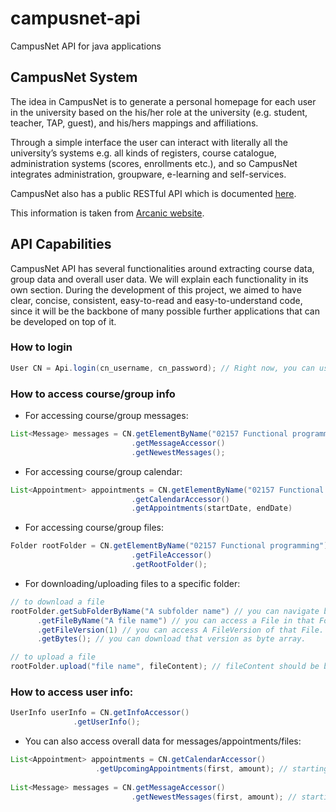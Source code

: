 campusnet-api
=============

CampusNet API for java applications

##  CampusNet System

The idea in CampusNet is to generate a personal homepage for each user in the university based on the his/her role at the university (e.g. student, teacher, TAP, guest), and his/hers mappings and affiliations.
 
Through a simple interface the user can interact with literally all the university’s systems e.g. all kinds of registers, course catalogue, administration systems (scores, enrollments etc.), and so CampusNet integrates administration, groupware, e-learning and self-services.

CampusNet also has a public RESTful API which is documented [here](https://www.campusnet.dtu.dk/data/Documentation/CampusNet%20public%20API.pdf).

This information is taken from [Arcanic website](http://www.arcanic.dk/a-app/CampusNet_University_System/CampusNet_System.html).

## API Capabilities
CampusNet API has several functionalities around extracting course data, group data and overall user data. We will explain each functionality in its own section. During the development of this project, we aimed to have clear, concise, consistent, easy-to-read and easy-to-understand code, since it will be the backbone of many possible further applications that can be developed on top of it.

### How to login

```java
User CN = Api.login(cn_username, cn_password); // Right now, you can use API only for DTU access.
```

### How to access course/group info

- For accessing course/group messages:

```java
List<Message> messages = CN.getElementByName("02157 Functional programming")
			   			   .getMessageAccessor()
			   			   .getNewestMessages();
```

- For accessing course/group calendar:

```java
List<Appointment> appointments = CN.getElementByName("02157 Functional programming")
				  		   .getCalendarAccessor()
				  		   .getAppointments(startDate, endDate)
```

- For accessing course/group files:

```java
Folder rootFolder = CN.getElementByName("02157 Functional programming")
				  		   .getFileAccessor()
				  		   .getRootFolder();
```

- For downloading/uploading files to a specific folder:

```java
// to download a file 
rootFolder.getSubFolderByName("A subfolder name") // you can navigate between folders.
	  .getFileByName("A file name") // you can access a File in that Folder.
	  .getFileVersion(1) // you can access A FileVersion of that File.
	  .getBytes(); // you can download that version as byte array. 

// to upload a file
rootFolder.upload("file name", fileContent); // fileContent should be byte array. 

```

### How to access user info:

```java
UserInfo userInfo = CN.getInfoAccessor()
		      .getUserInfo();
```

- You can also access overall data for messages/appointments/files:

```java
List<Appointment> appointments = CN.getCalendarAccessor()
				   .getUpcomingAppointments(first, amount); // starting from _first_ calendar entry, returns _amount_ of calendar entries.
				   
List<Message> messages = CN.getMessageAccessor()
                           .getNewestMessages(first, amount); // starting from _first_ message, returns _amount_ of messages.
```

